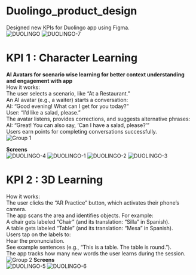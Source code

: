 # Duolingo_product_design
Designed new KPIs for Duolingo app using Figma. <br>
![DUOLINGO](https://github.com/user-attachments/assets/557c0aed-3d77-43dc-9742-9a7b026af355)
![DUOLINGO-7](https://github.com/user-attachments/assets/a40fda47-f1cd-4886-ad0f-d1d13894b5b0)


# KPI 1 : Character Learning
**AI Avatars for scenario wise learning for better context understanding and engagement with app** <br>
How it works: <br>
The user selects a scenario, like “At a Restaurant.” <br>
An AI avatar (e.g., a waiter) starts a conversation: <br>
AI: “Good evening! What can I get for you today?” <br>
User: “I’d like a salad, please.” <br>
The avatar listens, provides corrections, and suggests alternative phrases: <br>
AI: “Great! You can also say, ‘Can I have a salad, please?’” <br>
Users earn points for completing conversations successfully. <br>
![Group 1](https://github.com/user-attachments/assets/6322e9a7-c979-49ef-8260-929de747ebc3)

**Screens** <br>
![DUOLINGO-4](https://github.com/user-attachments/assets/10987f37-f9ed-41b7-8e5e-1d3df5ded4da)
![DUOLINGO-1](https://github.com/user-attachments/assets/b9b77389-eee6-4e1e-901a-f4ddf4398aef)
![DUOLINGO-2](https://github.com/user-attachments/assets/6c8d29ea-782a-435e-a4dc-394f7d8cc6c1)
![DUOLINGO-3](https://github.com/user-attachments/assets/45ae3912-08bc-41f6-a1a8-5ec0bf626f2e)

# KPI 2 : 3D Learning
How it works: <br>
The user clicks the “AR Practice” button, which activates their phone’s camera. <br>
The app scans the area and identifies objects. For example: <br>
A chair gets labeled “Chair” (and its translation: “Silla” in Spanish). <br>
A table gets labeled “Table” (and its translation: “Mesa” in Spanish). <br>
Users tap on the labels to: <br>
Hear the pronunciation. <br>
See example sentences (e.g., “This is a table. The table is round.”). <br>
The app tracks how many new words the user learns during the session. <br>
![Group 2](https://github.com/user-attachments/assets/1e9ad1b1-8552-43bc-8a54-c1f749318341)
**Screens** <br>
![DUOLINGO-5](https://github.com/user-attachments/assets/f0ec251b-0531-48a9-8f90-04ac94c382b8)
![DUOLINGO-6](https://github.com/user-attachments/assets/fcda37dd-141a-4398-a971-1a019c005145)
